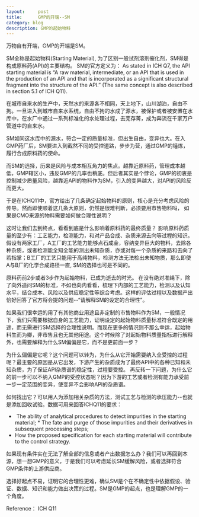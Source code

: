 ```yaml
---
layout:     post
title:      GMP的开端--SM
category: blog
description: GMP的起始物料
---
```


万物自有开端，GMP的开端是SM。

SM全称是起始物料(Starting Material), 为了区别一般试剂溶剂催化剂，SM得是构成原料药(API)的主要结构。
SM的官方定义为：
As stated in ICH Q7, the API starting material is “A raw material, intermediate, or an API that is used in the production of an API and that is incorporated as a significant structural fragment into the structure of the API.” (The same concept is also described in section 5.1 of ICH Q11).

在城市自来水的生产中，天然水的来源各不相同，天上地下，山川湖泊，自由不拘。一旦进入到城市自来水系统，自由不拘的水成了源水，被保护或者被安置在水库中，在水厂中通过一系列标准化的水处理过程，去芜存菁，成为奔流在千家万户管道中的自来水。

SM如同这水库中的源水，符合一定的质量标准，但出生自由，变异也大。在入GMP药厂后，SM要进入到截然不同的受控道路，步步为营，通过GMP的锤炼，履行合成原料药的使命。

而SM的选择，历来是风险与成本相互角力的焦点。越靠近原料药，管理成本越低，GMP辖区小，违反GMP的几率也稍底。但后者其实是个悖论，GMP的初衷是控制减少质量风险，越靠近API的物料作为SM，引入的变异越大，对API的风险反而更大。

于是在ICHQ11中，官方给出了几条确定起始物料的原则，核心是充分考虑风险的传导。然而即使顺着这几条大原则，仍然是很难判断，必须要用市售物料吗， 如果是CMO来源的物料需要如何做合理性说明？

这时让我们去到终点，看看到底是什么影响着原料药的最终质量？
影响原料药质量的至少有：工艺能力，检测能力，和对产品合成、杂质来源去向等过程的知识。 假设有两家工厂，A工厂的工艺能力能够点石成金，容纳变异巨大的物料，去除各种杂质，或者检测能全知全能的测出未知杂质，亦或对每一个杂质的来路和去向了若指掌；B工厂的工艺只能用于高纯物料，检测方法无法检出未知物质，那么即使A与B厂的化学合成路径一直, SM的选择也可是不同的。

原料药前2步或者3步作为起始物料，已成为逝去的时光。
在没有绝对准绳下，除了向外追问SM的标准，不如也向内看看，梳理下内部的工艺能力，检测以及认知水平，结合成本、风险以及供应稳定性等综合考虑。这样的评估过程以及数据产出恰好回答了官方将会提的问题--“请解释SM的设定的合理性”。

如果我们很幸运的用了有其他商业用途且非定制的市售物料作为SM，一般情况下，我们只需要根据自身的工艺能力，证明设定的起始物料质量标准符合既定的用途，而无需进行SM选择的合理性说明。而现在更多的情况则不那么幸运，起始物料生而为卿，非市售且也无其他用途。这个时候除了对起始物料质量指标进行解释外，也需要解释为什么SM偏偏是它，而不是更前面一步？

为什么偏偏是它呢？这个问题可以转为，为什么从它开始需要纳入全受控的过程呢？最主要的原因是从它出发，下游产生的杂质成为了最终API中的各种已知和未知杂质，为了保证API杂质谱的稳定性，过程要受控。
再反转一下问题，为什么它的前一步可以不纳入GMP的受控状态呢？因为下游的工艺或者检测有能力承受前一步一定范围的变异，使变异不会影响API的杂质谱。

如何找出它？可以用人为添加相关杂质的方法，测试工艺与检测的承压能力--也就是添加回收试验。数据可用来回答ICHQ11的要求：
*  The ability of analytical procedures to detect impurities in the starting material;
* The fate and purge of those impurities and their derivatives in subsequent processing steps;
* How the proposed specification for each starting material will contribute to the control strategy.

如果现有条件实在无法了解全部的信息或者产出数据怎么办？我们可以再回到本源，想一想GMP的意义，于是我们可以考虑延长SM缓解风险，或者选择符合GMP条件的上游供应商。

选择好起点不易，证明它的合理性更难，确认SM是个在不确定性中依据假设、验证、数据、知识和能力做出决策的过程。SM是GMP的起点，也是理解GMP的一个角度。

Reference：
ICH Q11

